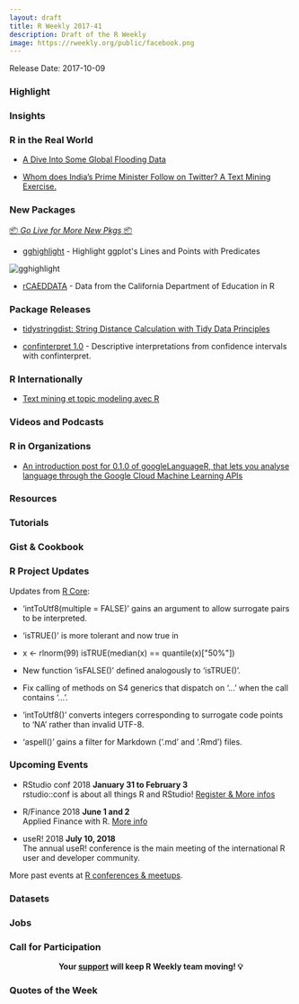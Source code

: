 ```yaml
---
layout: draft
title: R Weekly 2017-41
description: Draft of the R Weekly
image: https://rweekly.org/public/facebook.png
---
```


Release Date: 2017-10-09

###  Highlight



### Insights



###  R in the Real World


+ [A Dive Into Some Global Flooding Data ](https://www.blog.cultureofinsight.com/2017/10/when-it-rains-it-pours/)

+ [Whom does India’s Prime Minister Follow on Twitter? A Text Mining Exercise.](https://medium.com/@RahulxC/who-does-indias-prime-minister-follow-on-twitter-a-text-mining-exercise-d0fe258e9c28)

###  New Packages

<p class="added-hostname"><a href="https://rweekly.org/live" target="_blank" class="externalLink">📦 <i>Go Live for More New Pkgs</i> 📦</a></p>

+ [gghighlight](https://yutani.rbind.io/post/2017-10-06-gghighlight/) - Highlight ggplot's Lines and Points with Predicates

![gghighlight](https://raw.githubusercontent.com/yutannihilation/gghighlight/9b00b79a84c6ba4866c9757110c2662aed14ff6f/man/figures/README-gghighlight-line-1.png)

+ [rCAEDDATA](https://github.com/daranzolin/rCAEDDATA) - Data from the California Department of Education in R

### Package Releases

+ [tidystringdist: String Distance Calculation with Tidy Data Principles](https://cran.r-project.org/web/packages/tidystringdist/index.html)

+ [confinterpret 1.0](https://cran.r-project.org/package=confinterpret) - Descriptive interpretations from confidence intervals with confinterpret.



###  R Internationally

+ [Text mining et topic modeling avec R](https://thinkr.fr/text-mining-et-topic-modeling-avec-r/)

###  Videos and Podcasts



###  R in Organizations

+ [An introduction post for 0.1.0 of googleLanguageR, that lets you analyse language through the Google Cloud Machine Learning APIs](https://ropensci.org/blog/blog/2017/10/03/googlelanguager)


###  Resources



###  Tutorials




### Gist & Cookbook


<!--<div class="post-more-begin"></div><div class="post-more-end"></div>-->


###  R Project Updates

Updates from [R Core](http://developer.r-project.org/blosxom.cgi/R-devel/NEWS):

+ ‘intToUtf8(multiple = FALSE)’ gains an argument to allow surrogate pairs to be interpreted.

+ ‘isTRUE()’ is more tolerant and now true in

+ x <- rlnorm(99) isTRUE(median(x) == quantile(x)["50%"])

+ New function ‘isFALSE()’ defined analogously to ‘isTRUE()’.

+ Fix calling of methods on S4 generics that dispatch on ‘...’ when the call contains ‘...’.

+ ‘intToUtf8()’ converts integers corresponding to surrogate code points to ‘NA’ rather than invalid UTF-8.

+ ‘aspell()’ gains a filter for Markdown (‘.md’ and ‘.Rmd’) files.




###  Upcoming Events

+ RStudio conf 2018 **January 31 to February 3** <br />
rstudio::conf is about all things R and RStudio! [Register & More infos](https://www.rstudio.com/conference/)

+ R/Finance 2018 **June 1 and 2** <br />
Applied Finance with R. [More info](http://www.rinfinance.com)

+ useR! 2018 **July 10, 2018** <br />
The annual useR! conference is the main meeting of the international R user and developer community.

More past events at [R conferences & meetups](https://conf.rweekly.org).

### Datasets



### Jobs



###  Call for Participation


<p class="hide-support added-hostname support-rweekly" style="text-align: center;font-weight: bold;">Your <a class="non-visited externalLink" href="https://www.patreon.com/rweekly" onclick="pas(this)">support</a> will keep R Weekly team moving! 💡</p>


###  Quotes of the Week

